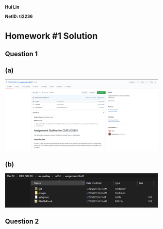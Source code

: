 **Hui Lin**

**NetID: ti2236**

# Homework #1 Solution

## Question 1
## (a)
![Image title](images/repo_img.png)
## (b)
![Image title](images/local_directory.png)

## Question 2
